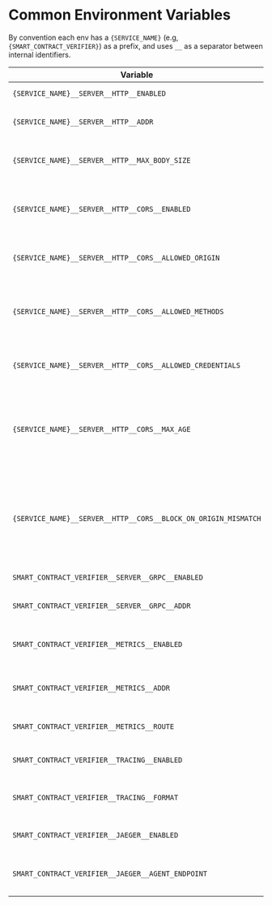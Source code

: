 # Common Environment Variables

By convention each env has a `{SERVICE_NAME}` (e.g, `{SMART_CONTRACT_VERIFIER}`) as a prefix,
and uses `__` as a separator between internal identifiers. 

| Variable                                                       | Required | Description                                                                      | Default value                            |
|----------------------------------------------------------------|----------|----------------------------------------------------------------------------------|------------------------------------------|
| `{SERVICE_NAME}__SERVER__HTTP__ENABLED`                        |          | Enable HTTP API server                                                           | `true`                                   |
| `{SERVICE_NAME}__SERVER__HTTP__ADDR`                           |          | HTTP API listening interface                                                     | `0.0.0.0:8050`                           |
| `{SERVICE_NAME}__SERVER__HTTP__MAX_BODY_SIZE`                  |          | Max HTTP body size for incoming API requests                                     | `2097152`                                |
| `{SERVICE_NAME}__SERVER__HTTP__CORS__ENABLED`                  |          | Enable CORS middleware for incoming HTTP requests                                | `false`                                  |
| `{SERVICE_NAME}__SERVER__HTTP__CORS__ALLOWED_ORIGIN`           |          | Origins allowed to make requests                                                 |                                          |
| `{SERVICE_NAME}__SERVER__HTTP__CORS__ALLOWED_METHODS`          |          | A list of methods which allowed origins can perform                              | `PUT, GET, POST, OPTIONS, DELETE, PATCH` |
| `{SERVICE_NAME}__SERVER__HTTP__CORS__ALLOWED_CREDENTIALS`      |          | Allow users to make authenticated requests                                       | `true`                                   |
| `{SERVICE_NAME}__SERVER__HTTP__CORS__MAX_AGE`                  |          | Sets a maximum time (in seconds) for which this CORS request may be cached       | `3600`                                   |
| `{SERVICE_NAME}__SERVER__HTTP__CORS__BLOCK_ON_ORIGIN_MISMATCH` |          | Configures whether requests should be pre-emptively blocked on mismatched origin | `false`                                  |
| `SMART_CONTRACT_VERIFIER__SERVER__GRPC__ENABLED`               |          | Enable GRPC API server                                                           | `false`                                  |
| `SMART_CONTRACT_VERIFIER__SERVER__GRPC__ADDR`                  |          | GRPC API listening interface                                                     | `0.0.0.0:8051`                           |
| `SMART_CONTRACT_VERIFIER__METRICS__ENABLED`                    |          | Enable metrics collection endpoint                                               | `false`                                  |
| `SMART_CONTRACT_VERIFIER__METRICS__ADDR`                       |          | Metrics collection listening interface                                           | `0.0.0.0:6060`                           |
| `SMART_CONTRACT_VERIFIER__METRICS__ROUTE`                      |          | Metrics collection API route                                                     | `/metrics`                               |
| `SMART_CONTRACT_VERIFIER__TRACING__ENABLED`                    |          | Enable tracing log module                                                        | `true`                                   |
| `SMART_CONTRACT_VERIFIER__TRACING__FORMAT`                     |          | Tracing format. `default` / `json`                                               | `default`                                |
| `SMART_CONTRACT_VERIFIER__JAEGER__ENABLED`                     |          | Enable Jaeger tracing                                                            | `false`                                  |
| `SMART_CONTRACT_VERIFIER__JAEGER__AGENT_ENDPOINT`              |          | Jaeger tracing listening interface                                               | `localhost:6831`                         |
